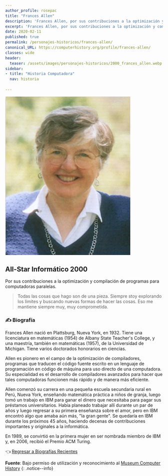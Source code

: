 ```yaml
---
author_profile: rosepac
title: "Frances Allen"
description: 'Frances Allen, por sus contribuciones a la optimización y compilación de programas para computadoras paralelas.'
excerpt: 'Frances Allen, por sus contribuciones a la optimización y compilación de programas para computadoras paralelas'
date: 2020-02-11
published: true
permalink: /personajes-historicos/frances-allen/
canonical_URL: https://computerhistory.org/profile/frances-allen/
classes: wide
header:
  teaser: /assets/images/personajes-historicos/2000_frances_allen.webp
sidebar:
- title: "Historia Computadora"
  nav: historia

---
```


 <img src="/assets/images/personajes-historicos/2000_frances_allen.webp" width="400px" high="500px" alt="Frances Allen" title="Frances Allen">

## All-Star Informático 2000

Por sus contribuciones a la optimización y compilación de programas para computadoras paralelas.

> Todas las cosas que hago son de una pieza. Siempre stoy explorando los límites y buscando nuevas formas de hacer las cosas. Eso me mantiene siempre muy, muy comprometida.

### ✍ Biografía

Frances Allen nació en Plattsburg, Nueva York, en 1932. Tiene una licenciatura en matemáticas (1954) de Albany State Teacher's College, y una maestría, también en matemáticas (1957), de la Universidad de Michigan. Tiene varios doctorados honorarios en ciencias.

Allen es pionero en el campo de la optimización de compiladores, programas que traducen el código fuente escrito en un lenguaje de programación en código de máquina para uso directo de una computadora. Su especialidad es el desarrollo de compiladores avanzados para hacer que tales computadoras funcionen más rápido y de manera más eficiente.

Allen comenzó su carrera en una pequeña escuela secundaria rural en Perú, Nueva York, enseñando matemática práctica a niños de granja, luego tomó un trabajo en IBM para ganar el dinero que necesitaba para pagar sus préstamos universitarios. Había planeado trabajar allí durante un par de años y luego regresar a su primera enseñanza sobre el amor, pero en IBM encontró algo que amaba aún más, "la gran gente". Se quedaría en IBM durante los próximos 45 años, haciendo decenas de contribuciones importantes y originales a la informática.

En 1989, se convirtió en la primera mujer en ser nombrada miembro de IBM y, en 2006, recibió el Premio ACM Turing.

👈 [Regresar a Biografías Recientes](/personajes-historicos/#-biografías-agregadas-más-recientes-)

**Fuente**: Bajo permiso de utilización y reconocimiento al [Museum Computer History](https://www.computerhistory.org/ "Página web el Museo de la Historia de las Computadoras")
{: .notice--info}
